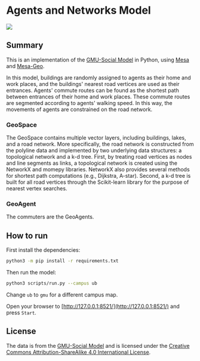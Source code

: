 Agents and Networks Model
=========================

[![](https://img.youtube.com/vi/zIRMNPTBESc/0.jpg)](https://www.youtube.com/watch?v=zIRMNPTBESc)

## Summary

This is an implementation of the [GMU-Social Model](https://github.com/abmgis/abmgis/blob/master/Chapter08-Networks/Models/GMU-Social/README.md) in Python, using [Mesa](https://github.com/projectmesa/mesa) and [Mesa-Geo](https://github.com/projectmesa/mesa-geo).

In this model, buildings are randomly assigned to agents as their home and work places, and the buildings' nearest road vertices are used as their entrances. Agents' commute routes can be found as the shortest path between entrances of their home and work places. These commute routes are segmented according to agents' walking speed. In this way, the movements of agents are constrained on the road network.

### GeoSpace

The GeoSpace contains multiple vector layers, including buildings, lakes, and a road network. More specifically, the road network is constructed from the polyline data and implemented by two underlying data structures: a topological network and a k-d tree. First, by treating road vertices as nodes and line segments as links, a topological network is created using the NetworkX and momepy libraries. NetworkX also provides several methods for shortest path computations (e.g., Dijkstra, A-star). Second, a k-d tree is built for all road vertices through the Scikit-learn library for the purpose of nearest vertex searches.

### GeoAgent

The commuters are the GeoAgents.

## How to run

First install the dependencies:

```bash
python3 -m pip install -r requirements.txt
```

Then run the model:

```bash
python3 scripts/run.py --campus ub
```

Change `ub` to `gmu` for a different campus map.

Open your browser to [http://127.0.0.1:8521/](http://127.0.0.1:8521/) and press `Start`.

## License

The data is from the [GMU-Social Model](https://github.com/abmgis/abmgis/blob/master/Chapter08-Networks/Models/GMU-Social/README.md) and is licensed under the [Creative Commons Attribution-ShareAlike 4.0 International License](https://creativecommons.org/licenses/by-sa/4.0/).
